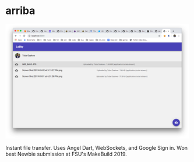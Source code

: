 # arriba
![Screenshot](screenshot.PNG)

Instant file transfer. Uses Angel Dart, WebSockets, and Google Sign in.
Won best Newbie submission at FSU's MakeBuild 2019.
